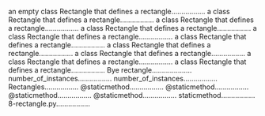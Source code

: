 an empty class Rectangle that defines a rectangle.................
a class Rectangle that defines a rectangle.................
a class Rectangle that defines a rectangle.................
a class Rectangle that defines a rectangle.................
a class Rectangle that defines a rectangle.................
a class Rectangle that defines a rectangle.................
a class Rectangle that defines a rectangle.................
a class Rectangle that defines a rectangle.................
a class Rectangle that defines a rectangle.................
a class Rectangle that defines a rectangle.................
Bye rectangle....................
number_of_instances.................
number_of_instances.................
Rectangles.................
@staticmethod.................
@staticmethod.................
@staticmethod.................
@staticmethod.................
staticmethod.................
8-rectangle.py.................
